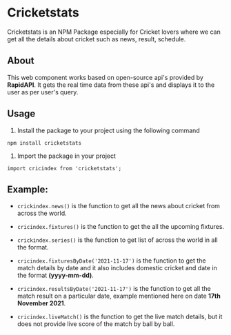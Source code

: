 # Cricketstats

Cricketstats is an NPM Package especially for Cricket lovers where we can get all the details about cricket such as news, result, schedule.

## About

This web component works based on open-source api's provided by **RapidAPI**. It gets the real time data from these api's and displays it to the user as per user's query.


## Usage

1. Install the package to your project using the following command

~~~~ {.html}
npm install cricketstats
~~~~

1. Import the package in your project

~~~~ {.html}
import cricindex from 'cricketstats';
~~~~

## Example:

* `crickindex.news()` is the function to get all the news about cricket from across the world.

* `cricindex.fixtures()` is the function to get the all the upcoming fixtures.

* `crickindex.series()` is the function to get list of across the world in all the format.

* `cricindex.fixturesByDate('2021-11-17')` is the function to get the match details by date and it also includes domestic cricket and date in the format **(yyyy-mm-dd)**.

* `cricindex.resultsByDate('2021-11-17')` is the function to get all the match result on a particular date, example mentioned here on date **17th November 2021**.

* `cricindex.liveMatch()` is the function to get the live match details, but it does not provide live score of the match by ball by ball.
